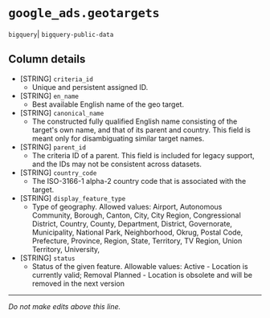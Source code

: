# `google_ads.geotargets`
`bigquery`| `bigquery-public-data`

## Column details
* [STRING]    `criteria_id`
  - Unique and persistent assigned ID.
* [STRING]    `en_name`
  - Best available English name of the geo target.
* [STRING]    `canonical_name`
  - The constructed fully qualified English name consisting of the target's own name, and that of its parent and country. This field is meant only for disambiguating similar target names.
* [STRING]    `parent_id`
  - The criteria ID of a parent. This field is included for legacy support, and the IDs may not be consistent across datasets.
* [STRING]    `country_code`
  - The ISO-3166-1 alpha-2 country code that is associated with the target.
* [STRING]    `display_feature_type`
  - Type of geography. Allowed values: Airport, Autonomous Community, Borough, Canton, City, City Region, Congressional District, Country, County, Department, District, Governorate, Municipality, National Park, Neighborhood, Okrug, Postal Code, Prefecture, Province, Region, State, Territory, TV Region, Union Territory, University,
* [STRING]    `status`
  - Status of the given feature. Allowable values: Active - Location is currently valid; Removal Planned - Location is obsolete and will be removed in the next version

-------------------------------------------------------------------------------
*Do not make edits above this line.*
